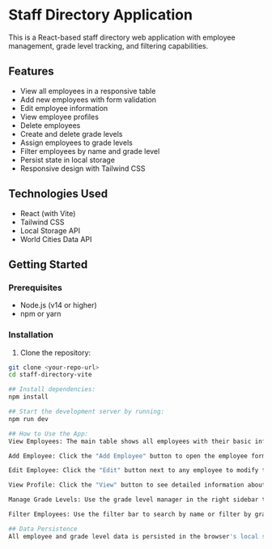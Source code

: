 # Staff Directory Application

This is a React-based staff directory web application with employee management, grade level tracking, and filtering capabilities.

## Features

- View all employees in a responsive table
- Add new employees with form validation
- Edit employee information
- View employee profiles
- Delete employees
- Create and delete grade levels
- Assign employees to grade levels
- Filter employees by name and grade level
- Persist state in local storage
- Responsive design with Tailwind CSS

## Technologies Used

- React (with Vite)
- Tailwind CSS
- Local Storage API
- World Cities Data API

## Getting Started

### Prerequisites

- Node.js (v14 or higher)
- npm or yarn

### Installation

1. Clone the repository:

```bash
git clone <your-repo-url>
cd staff-directory-vite

## Install dependencies:
npm install

## Start the development server by running:
npm run dev

## How to Use the App:
View Employees: The main table shows all employees with their basic information.

Add Employee: Click the "Add Employee" button to open the employee form.

Edit Employee: Click the "Edit" button next to any employee to modify their information.

View Profile: Click the "View" button to see detailed information about an employee.

Manage Grade Levels: Use the grade level manager in the right sidebar to create or delete grade levels.

Filter Employees: Use the filter bar to search by name or filter by grade level.

## Data Persistence
All employee and grade level data is persisted in the browser's local storage, so your data will remain available even after closing the browser.
```
